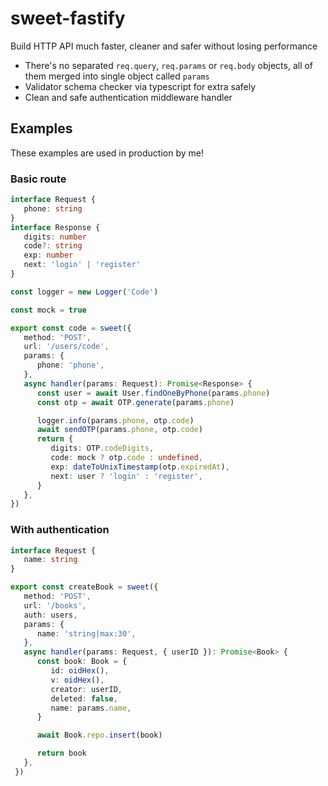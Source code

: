 # sweet-fastify

Build HTTP API much faster, cleaner and safer without losing performance

- There's no separated `req.query`, `req.params` or `req.body` objects, all of them merged into single object called  `params`
- Validator schema checker via typescript for extra safely
- Clean and safe authentication middleware handler

## Examples

These examples are used in production by me!

### Basic route

```ts
interface Request {
   phone: string
}
interface Response {
   digits: number
   code?: string
   exp: number
   next: 'login' | 'register'
}

const logger = new Logger('Code')

const mock = true

export const code = sweet({
   method: 'POST',
   url: '/users/code',
   params: {
      phone: 'phone',
   },
   async handler(params: Request): Promise<Response> {
      const user = await User.findOneByPhone(params.phone)
      const otp = await OTP.generate(params.phone)

      logger.info(params.phone, otp.code)
      await sendOTP(params.phone, otp.code)
      return {
         digits: OTP.codeDigits,
         code: mock ? otp.code : undefined,
         exp: dateToUnixTimestamp(otp.expiredAt),
         next: user ? 'login' : 'register',
      }
   },
})
```

### With authentication

```ts
interface Request {
   name: string
}

export const createBook = sweet({
   method: 'POST',
   url: '/books',
   auth: users,
   params: {
      name: 'string|max:30',
   },
   async handler(params: Request, { userID }): Promise<Book> {
      const book: Book = {
         id: oidHex(),
         v: oidHex(),
         creator: userID,
         deleted: false,
         name: params.name,
      }

      await Book.repo.insert(book)

      return book
   },
 })
 ```
